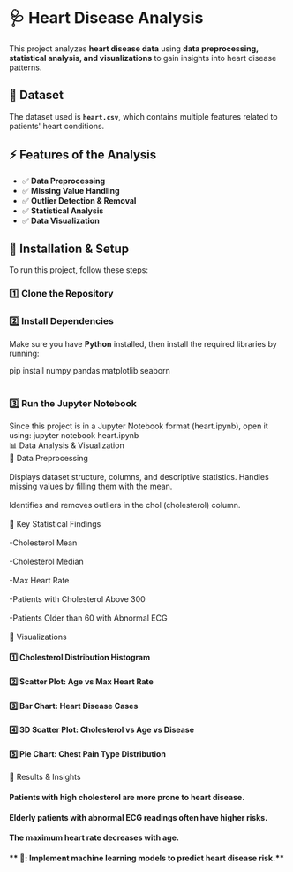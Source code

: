  # 🩺 **Heart Disease Analysis**  

This project analyzes **heart disease data** using **data preprocessing, statistical analysis, and visualizations** to gain insights into heart disease patterns.

## 📂 **Dataset**
The dataset used is **`heart.csv`**, which contains multiple features related to patients' heart conditions.

## ⚡ **Features of the Analysis**
- ✅ **Data Preprocessing**
- ✅ **Missing Value Handling**
- ✅ **Outlier Detection & Removal**
- ✅ **Statistical Analysis**
- ✅ **Data Visualization**

## 🔧 **Installation & Setup**  
To run this project, follow these steps:

### **1️⃣ Clone the Repository**  


### **2️⃣ Install Dependencies**  
Make sure you have **Python** installed, then install the required libraries by running:  


pip install numpy pandas matplotlib seaborn 
<br>
<br>
### **3️⃣ Run the Jupyter Notebook**
Since this project is in a Jupyter Notebook format (heart.ipynb), open it using:
jupyter notebook heart.ipynb <br>
📊 Data Analysis & Visualization <br>
📌 Data Preprocessing <br>
<br>
Displays dataset structure, columns, and descriptive statistics.
Handles missing values by filling them with the mean. <br>
<br>
Identifies and removes outliers in the chol (cholesterol) column. <br>
<br>
📌 Key Statistical Findings <br>
<br>
-Cholesterol Mean  <br>
<br>
-Cholesterol Median  <br>
<br>
-Max Heart Rate  <br>
<br>
-Patients with Cholesterol Above 300 <br>
<br>
-Patients Older than 60 with Abnormal ECG <br>
<br>
📌 Visualizations <br>
#### **1️⃣ Cholesterol Distribution Histogram** 
#### **2️⃣ Scatter Plot: Age vs Max Heart Rate**
#### **3️⃣ Bar Chart: Heart Disease Cases**
#### **4️⃣ 3D Scatter Plot: Cholesterol vs Age vs Disease**
#### **5️⃣ Pie Chart: Chest Pain Type Distribution**

🏁 Results & Insights
#### **Patients with high cholesterol are more prone to heart disease.**
#### **Elderly patients with abnormal ECG readings often have higher risks.**
#### **The maximum heart rate decreases with age.**
#### ** 📢: Implement machine learning models to predict heart disease risk.**

